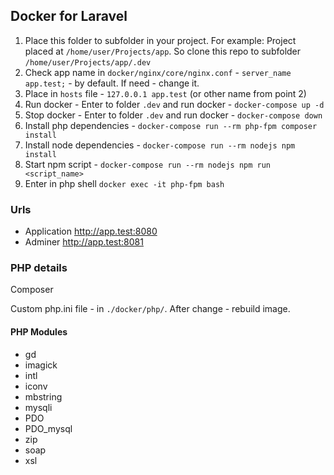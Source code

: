 ## Docker for Laravel

1. Place this folder to subfolder in your project.
    For example: Project placed at `/home/user/Projects/app`. So clone this repo to subfolder `/home/user/Projects/app/.dev`
2. Check app name in `docker/nginx/core/nginx.conf` - `server_name app.test;` - by default. If need - change it.
3. Place in `hosts` file  - `127.0.0.1 app.test` (or other name from point 2)
4. Run docker - Enter to folder `.dev` and run docker - `docker-compose up -d`
5. Stop docker - Enter to folder `.dev` and run docker - `docker-compose down`
6. Install php dependencies - `docker-compose run --rm php-fpm composer install`
7. Install node dependencies - `docker-compose run --rm nodejs npm install`
8. Start npm script - `docker-compose run --rm nodejs npm run <script_name>`
9. Enter in php shell `docker exec -it php-fpm bash`

### Urls

- Application http://app.test:8080
- Adminer http://app.test:8081

### PHP details
Composer

Custom php.ini file - in `./docker/php/`. After change - rebuild image.

#### PHP Modules
- gd
- imagick
- intl
- iconv
- mbstring
- mysqli
- PDO
- PDO_mysql
- zip
- soap
- xsl